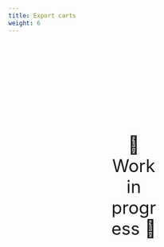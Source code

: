 ```yaml
---
title: Export carts
weight: 6
---
```

<div style="text-align: center; font-size:2.5em;margin: 200px;">🚧 Work in progress 🚧</div>
